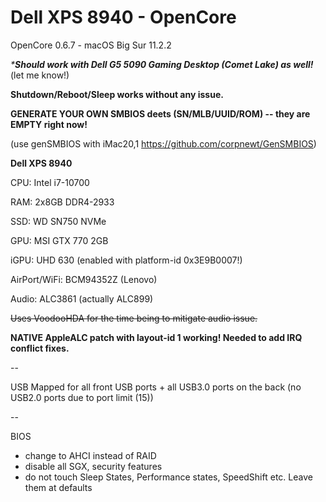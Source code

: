 # Dell XPS 8940 - OpenCore

OpenCore 0.6.7 - macOS Big Sur 11.2.2

_***Should work with Dell G5 5090 Gaming Desktop (Comet Lake) as well!**_ (let me know!)

**Shutdown/Reboot/Sleep works without any issue.**

**GENERATE YOUR OWN SMBIOS deets (SN/MLB/UUID/ROM) -- they are EMPTY right now!**

(use genSMBIOS with iMac20,1 https://github.com/corpnewt/GenSMBIOS)




**Dell XPS 8940**

CPU: Intel i7-10700

RAM: 2x8GB DDR4-2933

SSD: WD SN750 NVMe

GPU: MSI GTX 770 2GB

iGPU: UHD 630 (enabled with platform-id 0x3E9B0007!)

AirPort/WiFi: BCM94352Z (Lenovo)

Audio: ALC3861 (actually ALC899)

~~Uses VoodooHDA for the time being to mitigate audio issue.~~

**NATIVE AppleALC patch with layout-id 1 working! Needed to add IRQ conflict fixes.**

--

USB Mapped for all front USB ports + all USB3.0 ports on the back (no USB2.0 ports due to port limit (15))


--

BIOS
  - change to AHCI instead of RAID
  - disable all SGX, security features
  - do not touch Sleep States, Performance states, SpeedShift etc. Leave them at defaults
